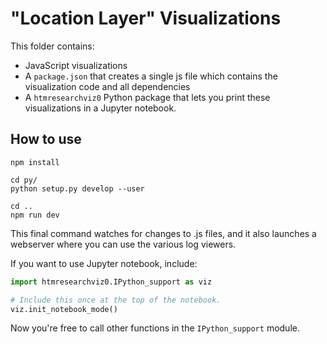 # "Location Layer" Visualizations

This folder contains:

- JavaScript visualizations
- A `package.json` that creates a single js file which contains the visualization code and all dependencies
- A `htmresearchviz0` Python package that lets you print these visualizations in a Jupyter notebook.

## How to use

~~~
npm install

cd py/
python setup.py develop --user

cd ..
npm run dev
~~~

This final command watches for changes to .js files, and it also launches a
webserver where you can use the various log viewers.

If you want to use Jupyter notebook, include:

~~~python
import htmresearchviz0.IPython_support as viz

# Include this once at the top of the notebook.
viz.init_notebook_mode()
~~~

Now you're free to call other functions in the `IPython_support` module.

